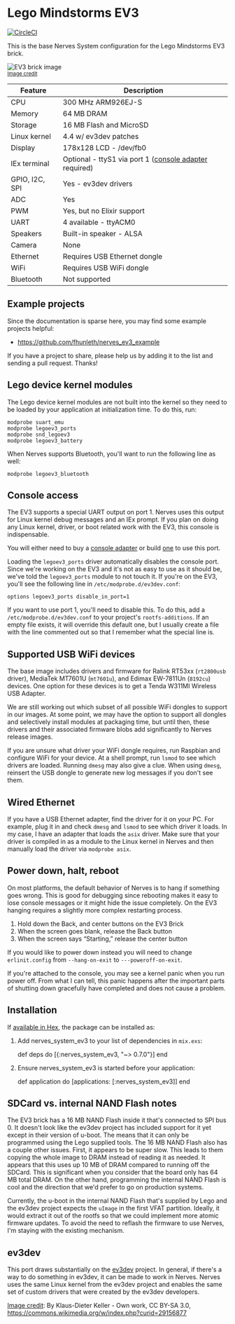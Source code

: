 # Lego Mindstorms EV3

[![CircleCI](https://circleci.com/gh/nerves-project/nerves_system_ev3.svg?style=svg)](https://circleci.com/gh/nerves-project/nerves_system_ev3)

This is the base Nerves System configuration for the Lego Mindstorms EV3 brick.

![EV3 brick image](assets/images/lego-mindstorms-ev3.jpg)
<br><sup>[Image credit](#wikipediaref)</sup>

| Feature              | Description                     |
| -------------------- | ------------------------------- |
| CPU                  | 300 MHz ARM926EJ-S              |
| Memory               | 64 MB DRAM                      |
| Storage              | 16 MB Flash and MicroSD         |
| Linux kernel         | 4.4 w/ ev3dev patches           |
| Display              | 178x128 LCD - /dev/fb0          |
| IEx terminal         | Optional - ttyS1 via port 1 ([console adapter](http://www.mindsensors.com/ev3-and-nxt/40-console-adapter-for-ev3) required) |
| GPIO, I2C, SPI       | Yes - ev3dev drivers            |
| ADC                  | Yes                             |
| PWM                  | Yes, but no Elixir support      |
| UART                 | 4 available - ttyACM0           |
| Speakers             | Built-in speaker - ALSA         |
| Camera               | None                            |
| Ethernet             | Requires USB Ethernet dongle    |
| WiFi                 | Requires USB WiFi dongle        |
| Bluetooth            | Not supported                   |

## Example projects

Since the documentation is sparse here, you may find some example projects
helpful:

* https://github.com/fhunleth/nerves_ev3_example

If you have a project to share, please help us by adding it to the list and
sending a pull request. Thanks!

## Lego device kernel modules

The Lego device kernel modules are not built into the kernel so they need to be loaded by your application at initialization time. To do this, run:

    modprobe suart_emu
    modprobe legoev3_ports
    modprobe snd_legoev3
    modprobe legoev3_battery

When Nerves supports Bluetooth, you'll want to run the following line as well:

    modprobe legoev3_bluetooth

## Console access

The EV3 supports a special UART output on port 1. Nerves uses this output for Linux kernel debug messages and an IEx prompt. If you plan on doing any Linux kernel, driver, or boot related work with the EV3, this console is indispensable.

You will either need to buy a [console adapter](http://www.mindsensors.com/ev3-and-nxt/40-console-adapter-for-ev3) or build [one](http://botbench.com/blog/2013/08/15/ev3-creating-console-cable/) to use this port.

Loading the `legoev3_ports` driver automatically disables the console port. Since we're working on the EV3
and it's not as easy to use as it should be, we've told the `legoev3_ports`
module to not touch it. If you're on the EV3, you'll see the following line in
`/etc/modprobe.d/ev3dev.conf`:

    options legoev3_ports disable_in_port=1

If you want to use port 1, you'll need to disable this. To do this, add a
`/etc/modprobe.d/ev3dev.conf` to your project's `rootfs-additions`. If an empty file exists, it will override this default one, but I
usually create a file with the line commented out so that I remember what
the special line is.

## Supported USB WiFi devices

The base image includes drivers and firmware for Ralink RT53xx
(`rt2800usb` driver), MediaTek MT7601U (`mt7601u`), and Edimax EW-7811Un (`8192cu`) devices.
One option for these devices is to get a Tenda W311MI Wireless USB Adapter.

We are still working out which subset of all possible WiFi dongles to
support in our images. At some point, we may have the option to support
all dongles and selectively install modules at packaging time, but until
then, these drivers and their associated firmware blobs add significantly
to Nerves release images.

If you are unsure what driver your WiFi dongle requires, run Raspbian and configure WiFi
for your device. At a shell prompt, run `lsmod` to see which drivers are loaded.
Running `dmesg` may also give a clue. When using `dmesg`, reinsert the USB
dongle to generate new log messages if you don't see them.

## Wired Ethernet

If you have a USB Ethernet adapter, find the driver for it on your PC. For
example, plug it in and check `dmesg` and `lsmod` to see which driver it loads.
In my case, I have an adapter that loads the `asix` driver. Make sure that your
driver is compiled in as a module to the Linux kernel in Nerves and then
manually load the driver via `modprobe asix`.

## Power down, halt, reboot

On most platforms, the default behavior of Nerves is to hang if something goes wrong.
This is good for debugging since rebooting makes it easy to lose console
messages or it might hide the issue completely. On the EV3 hanging
requires a slightly more complex restarting process.

  1. Hold down the Back, and center buttons on the EV3 Brick
  2. When the screen goes blank, release the Back button
  3. When the screen says “Starting,” release the center button

If you would like to power down instead you will need to change `erlinit.config`
from `--hang-on-exit` to `---poweroff-on-exit`.

If you're attached to the console, you may see a kernel panic when you run power
off. From what I can tell, this panic happens after the important parts of
shutting down gracefully have completed and does not cause a problem.

## Installation

If [available in Hex](https://hex.pm/docs/publish), the package can be installed as:

  1. Add nerves_system_ev3 to your list of dependencies in `mix.exs`:

        def deps do
          [{:nerves_system_ev3, "~> 0.7.0"}]
        end

  2. Ensure nerves_system_ev3 is started before your application:

        def application do
          [applications: [:nerves_system_ev3]]
        end

## SDCard vs. internal NAND Flash notes

The EV3 brick has a 16 MB NAND Flash inside it that's connected to SPI bus 0.
It doesn't look like the ev3dev project has included support for it yet except
in their version of u-boot. The means that it can only be programmed using the
Lego supplied tools. The 16 MB NAND Flash also has a couple other issues. First,
it appears to be super slow. This leads to them copying the whole image to
DRAM instead of reading it as needed. It appears that this uses up 10 MB of
DRAM compared to running off the SDCard. This is significant when you consider
that the board only has 64 MB total DRAM. On the other hand, programming the
internal NAND Flash is cool and the direction that we'd prefer to go on
production systems.

Currently, the u-boot in the internal NAND Flash that's supplied by Lego and the
ev3dev project expects the `uImage` in the first VFAT partition. Ideally, it
would extract it out of the rootfs so that we could implement more atomic
firmware updates. To avoid the need to reflash the firmware to use Nerves, I'm
staying with the existing mechanism.

## ev3dev

This port draws substantially on the [ev3dev](http://www.ev3dev.org/)
project. In general, if there's a way to do something in ev3dev,
it can be made to work in Nerves. Nerves uses the same Linux kernel
from the ev3dev project and enables the same set of custom drivers
that were created by the ev3dev developers.


[Image credit](#wikipediaref): By Klaus-Dieter Keller - Own work, CC BY-SA 3.0, https://commons.wikimedia.org/w/index.php?curid=29156877
